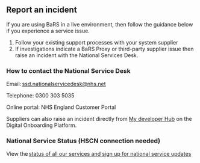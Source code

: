 ## Report an incident


If you are using BaRS in a live environment, then follow the guidance below if you experience a service issue.  

1.  Follow your existing support processes with your system supplier 
2.  If investigations indicate a BaRS Proxy or third-party supplier issue then raise an incident with the National Services Desk.  

### How to contact the National Service Desk 

Email: ssd.nationalservicedesk@nhs.net 

Telephone: 0300 303 5035 

Online portal: NHS England Customer Portal 

Suppliers can also raise an incident directly from [My developer Hub](https://identity.prod.api.platform.nhs.uk/realms/developer-identity/protocol/openid-connect/auth?client_id=digital-onboarding-service&redirect_uri=https%3A%2F%2Fonboarding.prod.api.platform.nhs.uk%2Fsignin-oidc&response_type=code&scope=openid%20profile&code_challenge=ZUU7cuXAVdAVUUZvKtObefolzxuC13z5K_2DGUdB2yA&code_challenge_method=S256&response_mode=form_post&nonce=638853383078309811.NTIwNDc5MTYtMTlhYy00NmQ3LWIzZWQtODkzODFhODMwNTY1OWQ1MzI1NjgtMTExNy00YTBmLTk3ZjktOGVhNjQ4OWU1YmM2&state=CfDJ8KIg-PX7cpFGqswXYg36_armJbSeBql_hqVXgTDXWUpX8dF__le75Swm8zeNMfwh2D1WLPocxe3LIEZkRx5Ztapv97rTAml6GhesJyJmSNfr16q3jsnNAm_JMFsYF6HnfGSuU35oZTIeFONXgzuxDduXYFyE888OeKoWAD9QUqwdMEpTo1GttkMcGHkBnIqE-KUUnY7cPZClkq4BHqE1B0GmAaH5ieLExlfAwm7xDHcjlgVnKIVKPr7Ofx7W2-GIFBhNES1hNkcTMDtOauOU_lDjemQmd3J-DRkvjW0GD2bieS2SV403nhvdHYPxds7G9fYiv7r8A8C4J_jIA2dfO1suyvAmLWDGm0x1cqDBbizhLo58pWULuK_CEE3Ru3qPypw-pfcyZf1S3rL-YnITOF6pA85VBkuGfTeR9pi602Vi7PICi0jXkx28dfsXxUzB5qtIF2InkIGjCWt455dwU7LntcVQkSmUKLYRFIZgHxm_&x-client-SKU=ID_NETSTANDARD2_0&x-client-ver=6.10.0.0) on the Digital Onboarding Platform.  

### National Service Status (HSCN connection needed) 

View the [status of all our services and sign up for national service updates](https://nww.digital.nhs.uk/servicemanagement/status/)